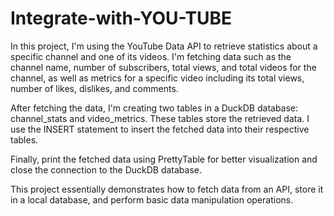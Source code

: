 # Integrate-with-YOU-TUBE
In this project, I'm using the YouTube Data API to retrieve statistics about a specific channel and one of its videos. I'm fetching data such as the channel name, number of subscribers, total views, and total videos for the channel, as well as metrics for a specific video including its total views, number of likes, dislikes, and comments.

After fetching the data, I'm creating two tables in a DuckDB database: channel_stats and video_metrics. These tables store the retrieved data. I use the INSERT statement to insert the fetched data into their respective tables.

Finally, print the fetched data using PrettyTable for better visualization and close the connection to the DuckDB database.

This project essentially demonstrates how to fetch data from an API, store it in a local database, and perform basic data manipulation operations.
